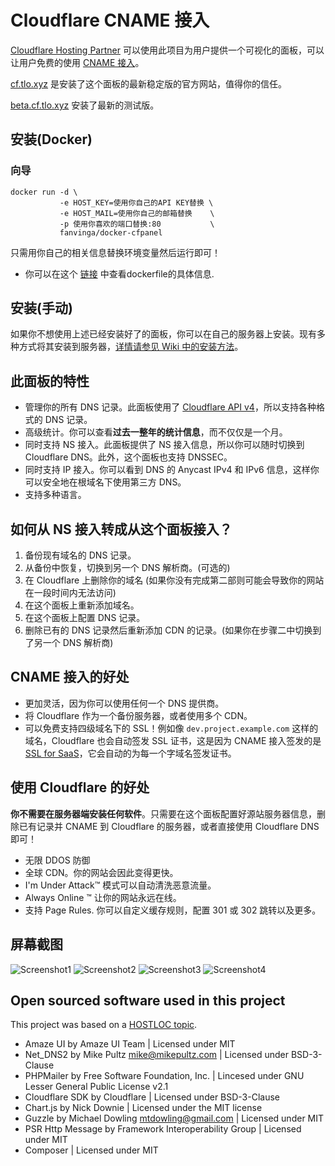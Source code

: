 # Cloudflare CNAME 接入

[Cloudflare Hosting Partner][1] 可以使用此项目为用户提供一个可视化的面板，可以让用户免费的使用 [CNAME 接入][2]。

[cf.tlo.xyz][3] 是安装了这个面板的最新稳定版的官方网站，值得你的信任。

[beta.cf.tlo.xyz][4] 安装了最新的测试版。

## 安装(Docker)

### 向导 

```
docker run -d \
           -e HOST_KEY=使用你自己的API KEY替换 \
           -e HOST_MAIL=使用你自己的邮箱替换    \
           -p 使用你喜欢的端口替换:80           \
           fanvinga/docker-cfpanel
```
只需用你自己的相关信息替换环境变量然后运行即可！
* 你可以在这个 [链接](https://github.com/fanvinga/dockerfiles/tree/master/cfpanel) 中查看dockerfile的具体信息.

## 安装(手动)

如果你不想使用上述已经安装好了的面板，你可以在自己的服务器上安装。现有多种方式将其安装到服务器，[详情请参见 Wiki 中的安装方法][5]。

## 此面板的特性

+ 管理你的所有 DNS 记录。此面板使用了 [Cloudflare API v4][6]，所以支持各种格式的 DNS 记录。
+ 高级统计。你可以查看**过去一整年的统计信息**，而不仅仅是一个月。
+ 同时支持 NS 接入。此面板提供了 NS 接入信息，所以你可以随时切换到 Cloudflare DNS。此外，这个面板也支持 DNSSEC。
+ 同时支持 IP 接入。你可以看到 DNS 的 Anycast IPv4 和 IPv6 信息，这样你可以安全地在根域名下使用第三方 DNS。
+ 支持多种语言。

## 如何从 NS 接入转成从这个面板接入？

1. 备份现有域名的 DNS 记录。
2. 从备份中恢复，切换到另一个 DNS 解析商。(可选的)
3. 在 Cloudflare 上删除你的域名 (如果你没有完成第二部则可能会导致你的网站在一段时间内无法访问)
4. 在这个面板上重新添加域名。
5. 在这个面板上配置 DNS 记录。
6. 删除已有的 DNS 记录然后重新添加 CDN 的记录。(如果你在步骤二中切换到了另一个 DNS 解析商)

## CNAME 接入的好处

+ 更加灵活，因为你可以使用任何一个 DNS 提供商。
+ 将 Cloudflare 作为一个备份服务器，或者使用多个 CDN。
+ 可以免费支持四级域名下的 SSL！例如像 `dev.project.example.com` 这样的域名，Cloudflare 也会自动签发 SSL 证书，这是因为 CNAME 接入签发的是 [SSL for SaaS][7]，它会自动的为每一个字域名签发证书。

## 使用 Cloudflare 的好处

**你不需要在服务器端安装任何软件**。只需要在这个面板配置好源站服务器信息，删除已有记录并 CNAME 到 Cloudflare 的服务器，或者直接使用 Cloudflare DNS 即可！

+ 无限 DDOS 防御
+ 全球 CDN。你的网站会因此变得更快。
+ I'm Under Attack™ 模式可以自动清洗恶意流量。
+ Always Online ™ 让你的网站永远在线。
+ 支持 Page Rules. 你可以自定义缓存规则，配置 301 或 302 跳转以及更多。

## 屏幕截图

![Screenshot1][image-1]
![Screenshot2][image-2]
![Screenshot3][image-3]
![Screenshot4][image-4]

## Open sourced software used in this project

This project was based on a [HOSTLOC topic][8].

+ Amaze UI by Amaze UI Team | Licensed under MIT
+ Net\_DNS2 by Mike Pultz [mike@mikepultz.com][9] | Licensed under BSD-3-Clause
+ PHPMailer by Free Software Foundation, Inc. | Lincesed under GNU Lesser General Public License v2.1
+ Cloudflare SDK by Cloudflare | Licensed under BSD-3-Clause
+ Chart.js by Nick Downie | Licensed under the MIT license
+ Guzzle by Michael Dowling [mtdowling@gmail.com][10] | Licensed under MIT
+ PSR Http Message by Framework Interoperability Group | Licensed under MIT
+ Composer | Licensed under MIT

[1]:	https://www.cloudflare.com/partners/hosting-provider/
[2]:	https://support.cloudflare.com/hc/en-us/articles/200168706-How-do-I-do-CNAME-setup-
[3]:	https://cf.tlo.xyz
[4]:	https://beta.cf.tlo.xyz
[5]:	https://github.com/ZE3kr/Cloudflare-CNAME-Setup/wiki/%E5%AE%89%E8%A3%85
[6]:	https://api.cloudflare.com/
[7]:	https://www.cloudflare.com/ssl-for-saas-providers/
[8]:	http://www.hostloc.com/thread-386441-1-1.html
[9]:	mailto:mike@mikepultz.com
[10]:	mailto:mtdowling@gmail.com

[image-1]:	https://cdn.landcement.com/uploads/cloudflare/Screenshot1.png
[image-2]:	https://cdn.landcement.com/uploads/cloudflare/Screenshot2.png
[image-3]:	https://cdn.landcement.com/uploads/cloudflare/Screenshot3.png
[image-4]:	https://cdn.landcement.com/uploads/cloudflare/Screenshot4.png
